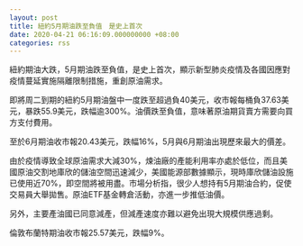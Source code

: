 ```yaml
---
layout: post
title: 紐約5月期油跌至負值　是史上首次
date: 2020-04-21 06:16:09.000000000 +08:00
categories: rss
---
```


紐約期油大跌，5月期油跌至負值，是史上首次，顯示新型肺炎疫情及各國因應對疫情蔓延實施隔離限制措施，重創原油需求。

即將周二到期的紐約5月期油盤中一度跌至超過負40美元，收市報每桶負37.63美元，暴跌55.9美元，跌幅逾300%。油價跌至負值，意味著原油期貨賣方需要向買方支付費用。

至於6月期油收市報20.43美元，跌幅16%，5月與6月期油出現歷來最大的價差。

由於疫情導致全球原油需求大減30%，煉油廠的產能利用率亦處於低位，而且美國原油交割地庫欣的儲油空間迅速減少，美國能源部數據顯示，現時庫欣儲油設施已使用近70%，即空間將被用盡。市場分析指，很少人想持有5月期油合約，促使交易員大舉拋售。原油ETF基金轉倉活動，亦進一步推低油價。

另外，主要產油國已同意減產，但減產速度亦難以避免出現大規模供應過剩。

倫敦布蘭特期油收市報25.57美元，跌幅9%。
